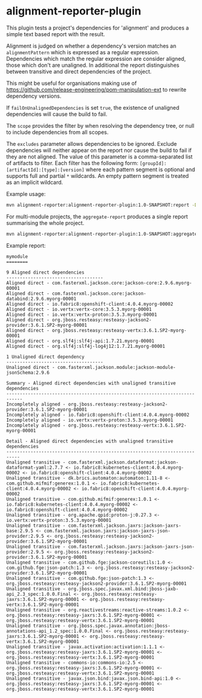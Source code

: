 # alignment-reporter-plugin

This plugin tests a project's dependencies for 'alignment' and produces a simple text based report with the result.

Alignment is judged on whether a dependency's version matches an `alignmentPattern` which is expressed as a  regular expression.  Dependencies which
match the regular expression are consider aligned, those which don't are unaligned. In additional the report distinguishes
between transitive and direct dependencies of the project.

This might be useful for organisations making use of https://github.com/release-engineering/pom-manipulation-ext to rewrite dependency
versions.

If `failOnUnalignedDependencies` is set `true`, the existence of unaligned dependencies will cause the build to fail.

The `scope` provides the filter by when resolving the dependency tree, or null to include dependencies from all scopes.

The `excludes` parameter allows dependencies to be ignored.  Exclude dependencies will neither appear on the report
nor cause the build to fail if they are not aligned. The value of this parameter is a comma-separated list of
artifacts to filter.  Each filter has the following form: `[groupId]:[artifactId]:[type]:[version]` where each pattern
segment is optional and supports full and partial `*` wildcards. An empty pattern segment is treated as an implicit
wildcard.

Example usage:

```bash
mvn alignment-reporter:alignment-reporter-plugin:1.0-SNAPSHOT:report -Dscope=runtime -DalignmentPattern=myorg
```

For multi-module projects, the ``aggregate-report`` produces a single report summarising the whole project.

```bash
mvn alignment-reporter:alignment-reporter-plugin:1.0-SNAPSHOT:aggregate-report -Dscope=runtime -DalignmentPattern=myorg
```

Example report:

```========
mymodule
========

9 Aligned direct dependencies
------------------------------------
Aligned direct - com.fasterxml.jackson.core:jackson-core:2.9.6.myorg-00001
Aligned direct - com.fasterxml.jackson.core:jackson-databind:2.9.6.myorg-00001
Aligned direct - io.fabric8:openshift-client:4.0.4.myorg-00002
Aligned direct - io.vertx:vertx-core:3.5.3.myorg-00001
Aligned direct - io.vertx:vertx-proton:3.5.3.myorg-00001
Aligned direct - org.jboss.resteasy:resteasy-jackson2-provider:3.6.1.SP2-myorg-00001
Aligned direct - org.jboss.resteasy:resteasy-vertx:3.6.1.SP2-myorg-00001
Aligned direct - org.slf4j:slf4j-api:1.7.21.myorg-00001
Aligned direct - org.slf4j:slf4j-log4j12:1.7.21.myorg-00001

1 Unaligned direct dependency
------------------------------------
Unaligned direct - com.fasterxml.jackson.module:jackson-module-jsonSchema:2.9.6

Summary - Aligned direct dependencies with unaligned transitive dependencies
----------------------------------------------------------------------------
Incompletely aligned - org.jboss.resteasy:resteasy-jackson2-provider:3.6.1.SP2-myorg-00001
Incompletely aligned - io.fabric8:openshift-client:4.0.4.myorg-00002
Incompletely aligned - io.vertx:vertx-proton:3.5.3.myorg-00001
Incompletely aligned - org.jboss.resteasy:resteasy-vertx:3.6.1.SP2-myorg-00001

Detail - Aligned direct dependencies with unaligned transitive dependencies
---------------------------------------------------------------------------
Unaligned transitive - com.fasterxml.jackson.dataformat:jackson-dataformat-yaml:2.7.7 <- io.fabric8:kubernetes-client:4.0.4.myorg-00002 <- io.fabric8:openshift-client:4.0.4.myorg-00002
Unaligned transitive - dk.brics.automaton:automaton:1.11-8 <- com.github.mifmif:generex:1.0.1 <- io.fabric8:kubernetes-client:4.0.4.myorg-00002 <- io.fabric8:openshift-client:4.0.4.myorg-00002
Unaligned transitive - com.github.mifmif:generex:1.0.1 <- io.fabric8:kubernetes-client:4.0.4.myorg-00002 <- io.fabric8:openshift-client:4.0.4.myorg-00002
Unaligned transitive - org.apache.qpid:proton-j:0.27.3 <- io.vertx:vertx-proton:3.5.3.myorg-00001
Unaligned transitive - com.fasterxml.jackson.jaxrs:jackson-jaxrs-base:2.9.5 <- com.fasterxml.jackson.jaxrs:jackson-jaxrs-json-provider:2.9.5 <- org.jboss.resteasy:resteasy-jackson2-provider:3.6.1.SP2-myorg-00001
Unaligned transitive - com.fasterxml.jackson.jaxrs:jackson-jaxrs-json-provider:2.9.5 <- org.jboss.resteasy:resteasy-jackson2-provider:3.6.1.SP2-myorg-00001
Unaligned transitive - com.github.fge:jackson-coreutils:1.0 <- com.github.fge:json-patch:1.3 <- org.jboss.resteasy:resteasy-jackson2-provider:3.6.1.SP2-myorg-00001
Unaligned transitive - com.github.fge:json-patch:1.3 <- org.jboss.resteasy:resteasy-jackson2-provider:3.6.1.SP2-myorg-00001
Unaligned transitive - org.jboss.spec.javax.xml.bind:jboss-jaxb-api_2.3_spec:1.0.0.Final <- org.jboss.resteasy:resteasy-jaxrs:3.6.1.SP2-myorg-00001 <- org.jboss.resteasy:resteasy-vertx:3.6.1.SP2-myorg-00001
Unaligned transitive - org.reactivestreams:reactive-streams:1.0.2 <- org.jboss.resteasy:resteasy-jaxrs:3.6.1.SP2-myorg-00001 <- org.jboss.resteasy:resteasy-vertx:3.6.1.SP2-myorg-00001
Unaligned transitive - org.jboss.spec.javax.annotation:jboss-annotations-api_1.2_spec:1.0.0.Final <- org.jboss.resteasy:resteasy-jaxrs:3.6.1.SP2-myorg-00001 <- org.jboss.resteasy:resteasy-vertx:3.6.1.SP2-myorg-00001
Unaligned transitive - javax.activation:activation:1.1.1 <- org.jboss.resteasy:resteasy-jaxrs:3.6.1.SP2-myorg-00001 <- org.jboss.resteasy:resteasy-vertx:3.6.1.SP2-myorg-00001
Unaligned transitive - commons-io:commons-io:2.5 <- org.jboss.resteasy:resteasy-jaxrs:3.6.1.SP2-myorg-00001 <- org.jboss.resteasy:resteasy-vertx:3.6.1.SP2-myorg-00001
Unaligned transitive - javax.json.bind:javax.json.bind-api:1.0 <- org.jboss.resteasy:resteasy-jaxrs:3.6.1.SP2-myorg-00001 <- org.jboss.resteasy:resteasy-vertx:3.6.1.SP2-myorg-00001
```
